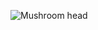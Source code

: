 ![Mushroom head](https://github.com/yuankong666/Ultimate-RAT-Collection/assets/128066597/8457b98f-2345-41e2-a43b-71cb2cf9a70d)
